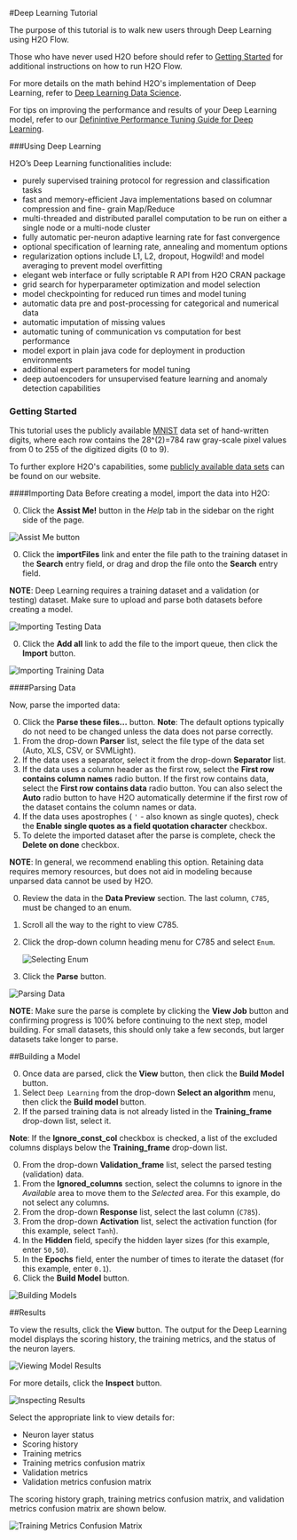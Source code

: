 #Deep Learning Tutorial

The purpose of this tutorial is to walk new users through Deep Learning using H2O Flow. 

Those who have never used H2O before should refer to <a href="https://github.com/h2oai/h2o-dev/blob/master/h2o-docs/src/product/flow/README.md" target="_blank">Getting Started</a> for additional instructions on how to run H2O Flow.

For more details on the math behind H2O's implementation of Deep Learning, refer to <a href="http://docs.h2o.ai/datascience/deeplearning.html" target="_blank">Deep Learning Data Science</a>. 

For tips on improving the performance and results of your Deep Learning model, refer to our <a href="http://h2o.ai/blog/2015/02/deep-learning-performance/" target="_blank">Definintive Performance Tuning Guide for Deep Learning</a>.

###Using Deep Learning

H2O’s Deep Learning functionalities include:

- purely supervised training protocol for regression and classification tasks
- fast and memory-efficient Java implementations based on columnar compression and fine- grain Map/Reduce
- multi-threaded and distributed parallel computation to be run on either a single node or a multi-node cluster
- fully automatic per-neuron adaptive learning rate for fast convergence
- optional specification of learning rate, annealing and momentum options
- regularization options include L1, L2, dropout, Hogwild! and model averaging to prevent model overfitting
- elegant web interface or fully scriptable R API from H2O CRAN package
- grid search for hyperparameter optimization and model selection
- model checkpointing for reduced run times and model tuning
- automatic data pre and post-processing for categorical and numerical data
- automatic imputation of missing values
- automatic tuning of communication vs computation for best performance
- model export in plain java code for deployment in production environments
- additional expert parameters for model tuning
- deep autoencoders for unsupervised feature learning and anomaly detection capabilities 


### Getting Started
This tutorial uses the publicly available <a href="http://yann.lecun.com/exdb/mnist/" target="_blank"> MNIST</a> data set of hand-written digits, where each row contains the 28^(2)=784 raw gray-scale pixel values from 0 to 255 of the digitized digits (0 to 9). 

To further explore H2O's capabilities, some <a href="http://docs.h2o.ai/resources/publicdata.html" target="_blank">publicly available data sets</a> can be found on our website. 


####Importing Data
Before creating a model, import the data into H2O:

0. Click the **Assist Me!** button in the *Help* tab in the sidebar on the right side of the page. 

 ![Assist Me button](../images/AssistButton.png)

0. Click the **importFiles** link and enter the file path to the training dataset in the **Search** entry field, or drag and drop the file onto the **Search** entry field. 

  **NOTE**: Deep Learning requires a training dataset and a validation (or testing) dataset. Make sure to upload and parse both datasets before creating a model. 

  ![Importing Testing Data](../images/DL_importFile_test.png)

0. Click the **Add all** link to add the file to the import queue, then click the **Import** button. 

  ![Importing Training Data](../images/DL_importFile_train.png)


####Parsing Data

Now, parse the imported data: 

0. Click the **Parse these files...** button. 
**Note**: The default options typically do not need to be changed unless the data does not parse correctly. 
0. From the drop-down **Parser** list, select the file type of the data set (Auto, XLS, CSV, or SVMLight). 
0. If the data uses a separator, select it from the drop-down **Separator** list. 
0. If the data uses a column header as the first row, select the **First row contains column names** radio button. If the first row contains data, select the **First row contains data** radio button. You can also select the **Auto** radio button to have H2O automatically determine if the first row of the dataset contains the column names or data. 
0. If the data uses apostrophes ( `'` - also known as single quotes), check the **Enable single quotes as a field quotation character** checkbox. 
0. To delete the imported dataset after the parse is complete, check the **Delete on done** checkbox. 

  **NOTE**: In general, we recommend enabling this option. Retaining data requires memory resources, but does not aid in modeling because unparsed data cannot be used by H2O.

0. Review the data in the **Data Preview** section. The last column, `C785`, must be changed to an enum. 
0. Scroll all the way to the right to view C785. 
0. Click the drop-down column heading menu for C785 and select `Enum`.  
   
   ![Selecting Enum](../images/DL_SelectEnum.png) 

0. Click the **Parse** button.  

  ![Parsing Data](../images/DL_Parse.png)
  
  **NOTE**: Make sure the parse is complete by clicking the **View Job** button and confirming progress is 100% before continuing to the next step, model building. For small datasets, this should only take a few seconds, but larger datasets take longer to parse.

##Building a Model

0. Once data are parsed, click the **View** button, then click the **Build Model** button. 
0. Select `Deep Learning` from the drop-down **Select an algorithm** menu, then click the **Build model** button. 
0. If the parsed training data is not already listed in the **Training_frame** drop-down list, select it. 

  **Note**: If the **Ignore\_const\_col** checkbox is checked, a list of the excluded columns displays below the **Training_frame** drop-down list. 

0. From the drop-down **Validation_frame** list, select the parsed testing (validation) data. 
0. From the **Ignored_columns** section, select the columns to ignore in the *Available* area to move them to the *Selected* area. For this example, do not select any columns. 
0. From the drop-down **Response** list, select the last column (`C785`). 
0. From the drop-down **Activation** list, select the activation function (for this example, select `Tanh`). 
0. In the **Hidden** field, specify the hidden layer sizes (for this example, enter `50,50`). 
0. In the **Epochs** field, enter the number of times to iterate the dataset (for this example, enter `0.1`). 
0. Click the **Build Model** button.

  ![Building Models](../images/DL_BuildModel.png)

##Results

 To view the results, click the **View** button. The output for the Deep Learning model displays the scoring history, the training metrics, and the status of the neuron layers. 
  
   ![Viewing Model Results](../images/DL_Results.png)
   
 For more details, click the **Inspect** button. 
 
  ![Inspecting Results](../images/DL_Inspect.png)
  
 
 Select the appropriate link to view details for: 
 
 - Neuron layer status
 - Scoring history
 - Training metrics
 - Training metrics confusion matrix
 - Validation metrics
 - Validation metrics confusion matrix

The scoring history graph, training metrics confusion matrix, and validation metrics confusion matrix are shown below. 

   ![Training Metrics Confusion Matrix](../images/DL_Inspect_Conf.png)
